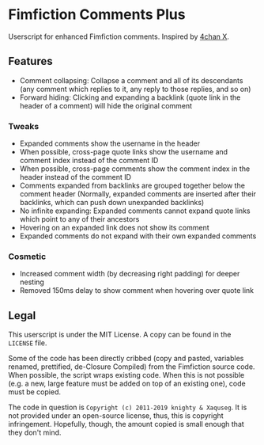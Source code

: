 # Fimfiction Comments Plus

Userscript for enhanced Fimfiction comments. Inspired by [4chan X](https://www.4chan-x.net/).

## Features

* Comment collapsing: Collapse a comment and all of its descendants (any comment which replies to it, any reply to those replies, and so on)
* Forward hiding: Clicking and expanding a backlink (quote link in the header of a comment) will hide the original comment

### Tweaks

* Expanded comments show the username in the header
* When possible, cross-page quote links show the username and comment index instead of the comment ID
* When possible, cross-page comments show the comment index in the header instead of the comment ID
* Comments expanded from backlinks are grouped together below the comment header (Normally, expanded comments are inserted after their backlinks, which can push down unexpanded backlinks)
* No infinite expanding: Expanded comments cannot expand quote links which point to any of their ancestors
* Hovering on an expanded link does not show its comment
* Expanded comments do not expand with their own expanded comments

### Cosmetic

* Increased comment width (by decreasing right padding) for deeper nesting
* Removed 150ms delay to show comment when hovering over quote link

## Legal

This userscript is under the MIT License. A copy can be found in the `LICENSE` file.

Some of the code has been directly cribbed (copy and pasted, variables renamed, prettified, de-Closure Compiled) from the Fimfiction source code. When possible, the script wraps existing code. When this is not possible (e.g. a new, large feature must be added on top of an existing one), code must be copied.

The code in question is `Copyright (c) 2011-2019 knighty & Xaquseg`. It is not provided under an open-source license, thus, this is copyright infringement. Hopefully, though, the amount copied is small enough that they don't mind.
